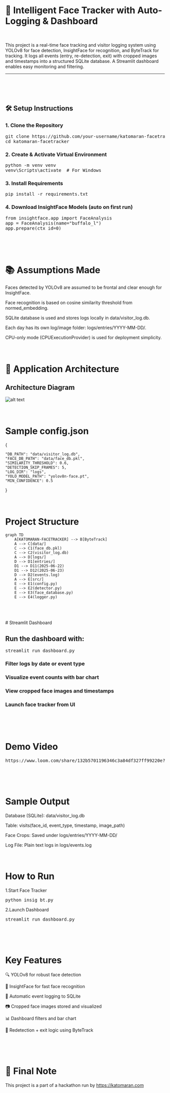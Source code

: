 # 🎯 Intelligent Face Tracker with Auto-Logging & Dashboard
<br>


This project is a real-time face tracking and visitor logging system using YOLOv8 for face detection, InsightFace for recognition, and ByteTrack for tracking. It logs all events (entry, re-detection, exit) with cropped images and timestamps into a structured SQLite database. A Streamlit dashboard enables easy monitoring and filtering.

---
<br>
<br>
<br>

## 🛠️ Setup Instructions

### 1. Clone the Repository

<pre>git clone https://github.com/your-username/katomaran-facetracker.git
cd katomaran-facetracker</pre>

### 2. Create & Activate Virtual Environment

<pre>python -m venv venv
venv\Scripts\activate  # For Windows</pre>

### 3. Install Requirements

<pre>pip install -r requirements.txt</pre>

### 4. Download InsightFace Models (auto on first run)

<pre>from insightface.app import FaceAnalysis
app = FaceAnalysis(name="buffalo_l")
app.prepare(ctx_id=0)</pre>
<br>
<br>
<br>



# 📚 Assumptions Made


Faces detected by YOLOv8 are assumed to be frontal and clear enough for InsightFace.

Face recognition is based on cosine similarity threshold from normed_embedding.

SQLite database is used and stores logs locally in data/visitor_log.db.

Each day has its own log/image folder: logs/entries/YYYY-MM-DD/.

CPU-only mode (CPUExecutionProvider) is used for deployment simplicity.
<br>
<br>
<br>


# 🧠 Application Architecture

 ## Architecture Diagram

![alt text](architecture.png)
<br>
<br>
<br>


# Sample config.json

{
  
    "DB_PATH": "data/visitor_log.db",
    "FACE_DB_PATH": "data/face_db.pkl",
    "SIMILARITY_THRESHOLD": 0.6,
    "DETECTION_SKIP_FRAMES": 5,
    "LOG_DIR": "logs",
    "YOLO_MODEL_PATH": "yolov8n-face.pt",
    "MIN_CONFIDENCE": 0.5

}
<br>
<br>
<br>


# Project Structure

```mermaid
graph TD
    A[KATOMARAN-FACETRACKER] --> B[ByteTrack]
    A --> C[data/]
    C --> C1(face_db.pkl)
    C --> C2(visitor_log.db)
    A --> D[logs/]
    D --> D1[entries/]
    D1 --> D11(2025-06-22)
    D1 --> D12(2025-06-23)
    D --> D2(events.log)
    A --> E[src/]
    E --> E1(config.py)
    E --> E2(detector.py)
    E --> E3(face_database.py)
    E --> E4(logger.py)
```

<br>
<br>
<br>
# Streamlit Dashboard

## Run the dashboard with:

<pre>streamlit run dashboard.py</pre>


### Filter logs by date or event type

### Visualize event counts with bar chart

### View cropped face images and timestamps

### Launch face tracker from UI
<br>
<br>
<br>


# Demo Video

<pre>https://www.loom.com/share/132b5701196346c3a84df327ff99220e?sid=56585562-984c-49a0-9708-d5ed4afaec59</pre>

<br>
<br>
<br>




# Sample Output

Database (SQLite): data/visitor_log.db

Table: visits(face_id, event_type, timestamp, image_path)

Face Crops: Saved under logs/entries/YYYY-MM-DD/

Log File: Plain text logs in logs/events.log
<br>
<br>
<br>



# How to Run

1.Start Face Tracker

<pre>python insig_bt.py</pre>

2.Launch Dashboard

<pre>streamlit run dashboard.py</pre>
<br>
<br>
<br>



# Key Features

🔍 YOLOv8 for robust face detection

🧠 InsightFace for fast face recognition

🧾 Automatic event logging to SQLite

📷 Cropped face images stored and visualized

📊 Dashboard filters and bar chart

🧠 Redetection + exit logic using ByteTrack

<br>
<br>
<br>


# 📌 Final Note

This project is a part of a hackathon run by https://katomaran.com